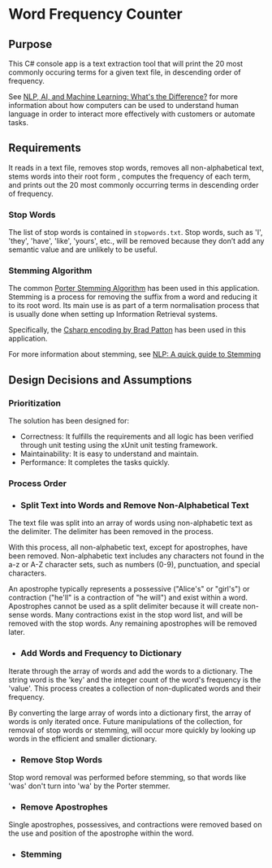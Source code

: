# Word Frequency Counter

## Purpose

This C# console app is a text extraction tool that will print the 20 most commonly occuring terms for a given text file, in descending order of frequency. 

See [NLP, AI, and Machine Learning: What's the Difference?](https://monkeylearn.com/blog/nlp-ai/#:~:text=Natural%20Language%20Processing%20(NLP)%20is,grammar%20checking%2C%20or%20topic%20classification.) for more information about how computers can be used to understand human language in order to interact more effectively with customers or automate tasks.  

## Requirements

It reads in a text file, removes stop words, removes all non-alphabetical text, stems words into their root form , computes the frequency of each term, and prints out the 20 most commonly occurring terms in descending order of frequency. 

### Stop Words

The list of stop words is contained in `stopwords.txt`.  Stop words, such as 'I', 'they', 'have', 'like', 'yours', etc., will be removed because they don’t add any semantic value and are unlikely to be useful.

### Stemming Algorithm

The common [Porter Stemming Algorithm](https://tartarus.org/martin/PorterStemmer/) has been used in this application. Stemming is a process for removing the suffix from a word and reducing it to its root word. Its main use is as part of a term normalisation process that is usually done when setting up Information Retrieval systems.

Specifically, the [Csharp encoding by Brad Patton](https://tartarus.org/martin/PorterStemmer/csharp3.txt) has been used in this application.

For more information about stemming, see [NLP: A quick guide to Stemming](https://medium.com/@tusharsri/nlp-a-quick-guide-to-stemming-60f1ca5db49e)

## Design Decisions and Assumptions

### Prioritization

The solution has been designed for:
- Correctness: It fulfills the requirements and all logic has been verified through unit testing using the xUnit unit testing framework.
- Maintainability: It is easy to understand and maintain.
- Performance: It completes the tasks quickly.

### Process Order
 
- ### Split Text into Words and Remove Non-Alphabetical Text

The text file was split into an array of words using non-alphabetic text as the delimiter.  The delimiter has been removed in the process.

With this process, all non-alphabetic text, except for apostrophes, have been removed.  Non-alphabetic text includes any characters not found in the a-z or A-Z character sets, such as numbers (0-9), punctuation, and special characters.  

An apostrophe typically represents a possessive ("Alice's" or "girl's") or contraction ("he'll" is a contraction of "he will") and exist within a word.  Apostrophes cannot be used as a split delimiter because it will create non-sense words.  Many contractions exist in the stop word list, and will be removed with the stop words.  Any remaining apostrophes will be removed later.   

- ### Add Words and Frequency to Dictionary 

Iterate through the array of words and add the words to a dictionary.  The string word is the 'key' and the integer count of the word's frequency is the 'value'.  This process creates a collection of non-duplicated words and their frequency.  

By converting the large array of words into a dictionary first, the array of words is only iterated once.  Future manipulations of the collection, for removal of stop words or stemming, will occur more quickly by looking up words in the efficient and smaller dictionary.

- ### Remove Stop Words

Stop word removal was performed before stemming, so that words like 'was' don't turn into 'wa' by the Porter stemmer. 

- ### Remove Apostrophes

Single apostrophes, possessives, and contractions were removed based on the use and position of the apostrophe within the word.

- ### Stemming

